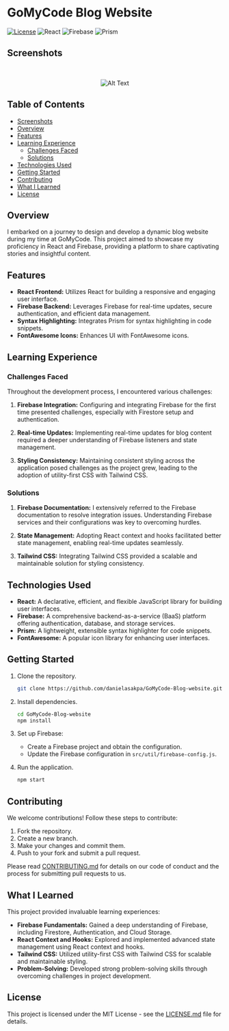 # GoMyCode Blog Website

[![License](https://img.shields.io/badge/License-MIT-blue.svg)](https://opensource.org/licenses/MIT)
![React](https://img.shields.io/badge/React-17.0.2-blue)
![Firebase](https://img.shields.io/badge/Firebase-Latest-orange)
![Prism](https://img.shields.io/badge/Prism-Latest-brightgreen)

## Screenshots
<br/>

<p align="center">
  <img src="https://i.ibb.co/R7C8LcH/blog.png" alt="Alt Text">
</p>

## Table of Contents

- [Screenshots](#screenshots)
- [Overview](#overview)
- [Features](#features)
- [Learning Experience](#learning-experience)
  - [Challenges Faced](#challenges-faced)
  - [Solutions](#solutions)
- [Technologies Used](#technologies-used)
- [Getting Started](#getting-started)
- [Contributing](#contributing)
- [What I Learned](#what-i-learned)
- [License](#license)


## Overview

I embarked on a journey to design and develop a dynamic blog website during my time at GoMyCode. This project aimed to showcase my proficiency in React and Firebase, providing a platform to share captivating stories and insightful content.

## Features

- **React Frontend:** Utilizes React for building a responsive and engaging user interface.
- **Firebase Backend:** Leverages Firebase for real-time updates, secure authentication, and efficient data management.
- **Syntax Highlighting:** Integrates Prism for syntax highlighting in code snippets.
- **FontAwesome Icons:** Enhances UI with FontAwesome icons.

## Learning Experience

### Challenges Faced

Throughout the development process, I encountered various challenges:

1. **Firebase Integration:** Configuring and integrating Firebase for the first time presented challenges, especially with Firestore setup and authentication.

2. **Real-time Updates:** Implementing real-time updates for blog content required a deeper understanding of Firebase listeners and state management.

3. **Styling Consistency:** Maintaining consistent styling across the application posed challenges as the project grew, leading to the adoption of utility-first CSS with Tailwind CSS.

### Solutions

1. **Firebase Documentation:** I extensively referred to the Firebase documentation to resolve integration issues. Understanding Firebase services and their configurations was key to overcoming hurdles.

2. **State Management:** Adopting React context and hooks facilitated better state management, enabling real-time updates seamlessly.

3. **Tailwind CSS:** Integrating Tailwind CSS provided a scalable and maintainable solution for styling consistency.

## Technologies Used

- **React:** A declarative, efficient, and flexible JavaScript library for building user interfaces.
- **Firebase:** A comprehensive backend-as-a-service (BaaS) platform offering authentication, database, and storage services.
- **Prism:** A lightweight, extensible syntax highlighter for code snippets.
- **FontAwesome:** A popular icon library for enhancing user interfaces.

## Getting Started

1. Clone the repository.
   ```bash
   git clone https://github.com/danielasakpa/GoMyCode-Blog-website.git
   ```

2. Install dependencies.
   ```bash
   cd GoMyCode-Blog-website
   npm install
   ```

3. Set up Firebase:
   - Create a Firebase project and obtain the configuration.
   - Update the Firebase configuration in `src/util/firebase-config.js`.

4. Run the application.
   ```bash
   npm start
   ```

## Contributing

We welcome contributions! Follow these steps to contribute:

1. Fork the repository.
2. Create a new branch.
3. Make your changes and commit them.
4. Push to your fork and submit a pull request.

Please read [CONTRIBUTING.md](CONTRIBUTING.md) for details on our code of conduct and the process for submitting pull requests to us.

## What I Learned

This project provided invaluable learning experiences:

- **Firebase Fundamentals:** Gained a deep understanding of Firebase, including Firestore, Authentication, and Cloud Storage.
- **React Context and Hooks:** Explored and implemented advanced state management using React context and hooks.
- **Tailwind CSS:** Utilized utility-first CSS with Tailwind CSS for scalable and maintainable styling.
- **Problem-Solving:** Developed strong problem-solving skills through overcoming challenges in project development.

## License

This project is licensed under the MIT License - see the [LICENSE.md](LICENSE.md) file for details.
